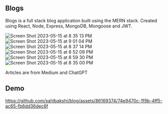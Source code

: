 ## Blogs

Blogs is a full stack blog application built using the MERN stack. Created using React, Node, Express, MongoDB, Mongoose and JWT.

![Screen Shot 2023-05-15 at 8 35 13 PM](https://github.com/sahlbakshi/blog/assets/86169374/d18cd56e-a287-4b90-9b38-76a1c68a6a72)
![Screen Shot 2023-05-15 at 9 01 04 PM](https://github.com/sahlbakshi/blog/assets/86169374/8f704d01-ee69-4639-9a96-d386a8a0ec36)
![Screen Shot 2023-05-15 at 8 37 14 PM](https://github.com/sahlbakshi/blog/assets/86169374/afae060d-fda3-4af3-9bdf-8142a1512fc2)
![Screen Shot 2023-05-15 at 8 52 09 PM](https://github.com/sahlbakshi/blog/assets/86169374/1414f6ad-3475-4bc7-8e51-24d236691cf3)
![Screen Shot 2023-05-15 at 8 59 30 PM](https://github.com/sahlbakshi/blog/assets/86169374/2a4ddd9a-a4ae-4697-be29-2b7d379533ff)
![Screen Shot 2023-05-15 at 8 35 00 PM](https://github.com/sahlbakshi/blog/assets/86169374/7dc41d4d-67b4-4898-94b3-5a7946433ba7)

Articles are from Medium and ChatGPT

## Demo

https://github.com/sahlbakshi/blog/assets/86169374/74e9470c-1f9b-4ff5-ac65-fb6dd36dec6f


